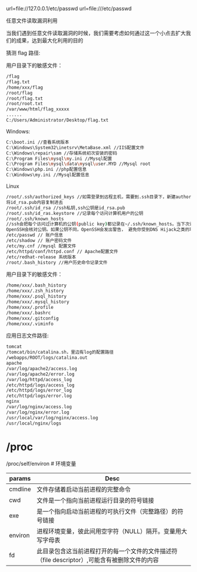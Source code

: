 url=file://127.0.0.1/etc/passwd
url=file:///etc/passwd

任意⽂件读取漏洞利⽤

当我们遇到任意⽂件读取漏洞的时候，我们需要考虑如何通过这⼀个⼩点去扩⼤我们的成果，达到最⼤化利⽤的⽬的

猜测 flag 路径:

⽤户⽬录下的敏感⽂件：

```sh
/flag
/flag.txt
/home/xxx/flag
/root/flag
/root/flag.txt
/root/root.txt
/var/www/html/flag_xxxxx
......
C:/Users/Administrator/Desktop/flag.txt
```

Windows:

```bash
C:\boot.ini //查看系统版本
C:\Windows\System32\inetsrv\MetaBase.xml //IIS配置⽂件
C:\Windows\repair\sam //存储系统初次安装的密码
C:\Program Files\mysql\my.ini //Mysql配置
C:\Program Files\mysql\data\mysql\user.MYD //Mysql root
C:\Windows\php.ini //php配置信息
C:\Windows\my.ini //Mysql配置信息
```

Linux

```bash
/root/.ssh/authorized_keys //如需登录到远程主机，需要到.ssh⽬录下，新建authorized_keys⽂件，并
将id_rsa.pub内容复制进去
/root/.ssh/id_rsa //ssh私钥,ssh公钥是id_rsa.pub
/root/.ssh/id_ras.keystore //记录每个访问计算机⽤户的公钥
/root/.ssh/known_hosts
//ssh会把每个访问过计算机的公钥(public key)都记录在~/.ssh/known_hosts。当下次访问相同计算机时，
OpenSSH会核对公钥。如果公钥不同，OpenSSH会发出警告， 避免你受到DNS Hijack之类的攻击。
/etc/passwd // 账户信息
/etc/shadow // 账户密码⽂件
/etc/my.cnf //mysql 配置⽂件
/etc/httpd/conf/httpd.conf // Apache配置⽂件
/etc/redhat-release 系统版本
/root/.bash_history //⽤户历史命令记录⽂件
```

⽤户⽬录下的敏感⽂件：

```bash
/home/xxx/.bash_history
/home/xxx/.zsh_history
/home/xxx/.psql_history
/home/xxx/.mysql_history
/home/xxx/.profile
/home/xxx/.bashrc
/home/xxx/.gitconfig
/home/xxx/.viminfo
```

应⽤⽇志⽂件路径:

```bash
tomcat
/tomcat/bin/catalina.sh，⾥边有log的配置路径
/webapps/ROOT/logs/catalina.out
apache
/var/log/apache2/access.log
/var/log/apache2/error.log
/var/log/httpd/access_log
/etc/httpd/logs/access_log
/etc/httpd/logs/error_log
/etc/httpd/logs/error.log
nginx
/var/log/nginx/access.log
/var/log/nginx/error.log
/usr/local/var/log/nginx/access.log
/usr/local/nginx/logs
```

# /proc

/proc/self/environ # 环境变量

| params  | Desc                                                                                         |
| ------- | -------------------------------------------------------------------------------------------- |
| cmdline | ⽂件存储着启动当前进程的完整命令                                                             |
| cwd     | ⽂件是⼀个指向当前进程运⾏⽬录的符号链接                                                     |
| exe     | 是⼀个指向启动当前进程的可执⾏⽂件（完整路径）的符号链接                                     |
| environ | 进程环境变量，彼此间⽤空字符（NULL）隔开。变量⽤⼤写字⺟表                                   |
| fd      | 此目录包含这当前进程打开的每⼀个⽂件的⽂件描述符（file descriptor）,可能含有被删除文件的内容 |

